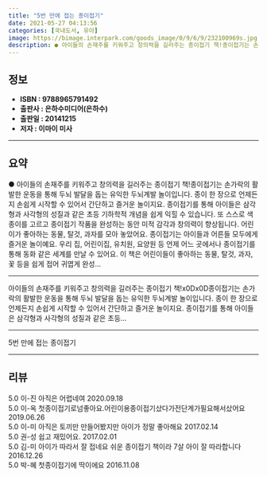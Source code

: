 ```yaml
---
title: "5번 만에 접는 종이접기"
date: 2021-05-27 04:13:56
categories: [국내도서, 유아]
image: https://bimage.interpark.com/goods_image/0/9/6/9/232100969s.jpg
description: ● 아이들의 손재주를 키워주고 창의력을 길러주는 종이접기 책!종이접기는 손가락의 활발한 운동을 통해 두뇌 발달을 돕는 유익한 두뇌계발 놀이입니다. 종이 한 장으로 언제든지 손쉽게 시작할 수 있어서 간단하고 즐거운 놀이지요. 종이접기를 통해 아이들은 삼각형과 사각형의 성질과 같은 초등
---
```


## **정보**

- **ISBN : 9788965791492**
- **출판사 : 은하수미디어(은하수)**
- **출판일 : 20141215**
- **저자 : 이마이 미사**

------



## **요약**

●  아이들의 손재주를 키워주고 창의력을 길러주는 종이접기 책!종이접기는 손가락의 활발한 운동을 통해 두뇌 발달을 돕는 유익한 두뇌계발 놀이입니다. 종이 한 장으로 언제든지 손쉽게 시작할 수 있어서 간단하고 즐거운 놀이지요. 종이접기를 통해 아이들은 삼각형과 사각형의 성질과 같은 초등 기하학적 개념을 쉽게 익힐 수 있습니다. 또 스스로 색종이를 고르고 종이접기 작품을 완성하는 동안 미적 감각과 창의력이 향상됩니다. 어린이가 좋아하는 동물, 탈것, 과자를 모아 놓았어요. 종이접기는 아이들과 어른들 모두에게 즐거운 놀이예요. 우리 집, 어린이집, 유치원, 요양원 등 언제 어느 곳에서나 종이접기를 통해 동화 같은 세계를 만날 수 있어요. 이 책은 어린이들이 좋아하는 동물, 탈것, 과자, 꽃 등을 쉽게 접어 귀엽게 완성...

------

아이들의 손재주를 키워주고 창의력을 길러주는 종이접기 책!x0Dx0D종이접기는 손가락의 활발한 운동을 통해 두뇌 발달을 돕는 유익한 두뇌계발 놀이입니다. 종이 한 장으로 언제든지 손쉽게 시작할 수 있어서 간단하고 즐거운 놀이지요. 종이접기를 통해 아이들은 삼각형과 사각형의 성질과 같은 초등... 

------


5번 만에 접는 종이접기 

------


## **리뷰** 

5.0 이-진 아직은 어렵네여 2020.09.18 <br/>5.0 이-옥 첫종이접기로넘좋아요.어린이용종이접기샀다가전단계가필요해서샀어요 2019.06.26 <br/>5.0 이-미 아직은 토끼만 만들어봤지만 아이가 정말 좋아해요 2017.02.14 <br/>5.0 권-성 쉽고 재밌어요. 2017.02.01 <br/>5.0 김-미 아이가 따라서 잘 접네요 쉬운 종이접기 책이라 7살 아이 잘 따라합니다 2016.12.26 <br/>5.0 박-혜 첫종이접기에 딱이에요
 2016.11.08 <br/>